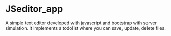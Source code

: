 # JSeditor_app
A simple text editor developed with javascript and bootstrap with server simulation. It implements a todolist where you can save, update, delete files.

